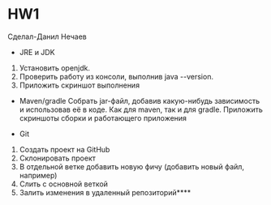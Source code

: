 # HW1
Сделал-Данил Нечаев

- JRE и JDK
1) Установить openjdk. 
2) Проверить работу из консоли, выполнив java --version. 
3) Приложить скриншот выполнения
 

- Maven/gradle
Собрать jar-файл, добавив какую-нибудь зависимость и использовав её в коде. Как для maven, так и для gradle. 
Приложить скриншоты сборки и работающего приложения

 
- Git
1) Создать проект на GitHub
2) Склонировать проект
3) В отдельной ветке добавить новую фичу (добавить новый файл, например)
4) Слить с основной веткой
5) Залить изменения в удаленный репозиторий****
